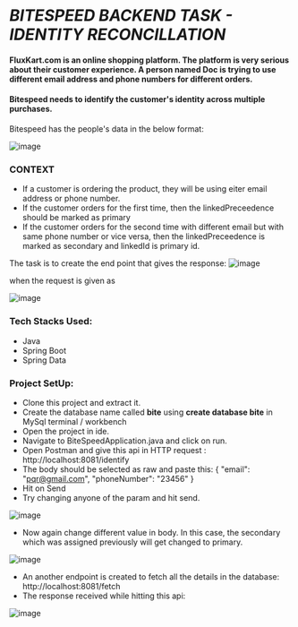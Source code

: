# ***BITESPEED BACKEND TASK - IDENTITY RECONCILLATION*** 

#### FluxKart.com is an online shopping platform. The platform is very serious about their customer experience. A person named Doc is trying to use different email address and phone numbers for different orders. 
#### Bitespeed needs to identify the customer's identity across multiple purchases. 

Bitespeed has the people's data in the below format: 

![image](https://github.com/rupika71199/Java_Projects/assets/54763077/d4742dba-448f-4bbd-9545-37082b16e3d9)
 
### CONTEXT
* If a customer is ordering the product, they will be using eiter email address or phone number.
* If the customer orders for the first time, then the linkedPreceedence should be marked as primary
* If the customer orders for the second time with different email but with same phone number or vice versa, then the linkedPreceedence is marked as secondary and linkedId is primary id.

The task is to create the end point that gives the response: 
![image](https://github.com/rupika71199/Java_Projects/assets/54763077/b380337f-7a4b-43e0-a79d-61a69ebd2cf1)

when the request is given as 

![image](https://github.com/rupika71199/Java_Projects/assets/54763077/026cb789-2262-4815-a7e6-ad0714bf8d93)

### Tech Stacks Used: 
* Java
* Spring Boot
* Spring Data

### Project SetUp: 
* Clone this project and extract it.
* Create the database name called **bite** using **create database bite** in MySql terminal / workbench
* Open the project in ide.
* Navigate to BiteSpeedApplication.java and click on run.
* Open Postman and give this api in HTTP request : http://localhost:8081/identify
* The body should be selected as raw and paste this:
   {
	"email": "pqr@gmail.com",
	"phoneNumber": "23456"
  }
* Hit on Send
* Try changing anyone of the param and hit send.
  
![image](https://github.com/rupika71199/Java_Projects/assets/54763077/c7c48703-fc8b-4dbb-89b9-4acd645d8cd2)

* Now again change different value in body. In this case, the secondary which was assigned previously will get changed to primary.

![image](https://github.com/rupika71199/Java_Projects/assets/54763077/5f58c03d-030b-409b-9573-20a5974f9835)

* An another endpoint is created to fetch all the details in the database: http://localhost:8081/fetch
* The response received while hitting this api:

![image](https://github.com/rupika71199/Java_Projects/assets/54763077/c9d1d588-d3e7-490a-b98c-ac46bbbc3a38)



 

